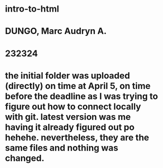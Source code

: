# intro-to-html
# DUNGO, Marc Audryn A.
# 232324

# the initial folder was uploaded (directly) on time at April 5, on time before the deadline as I was trying to figure out how to connect locally with git. latest version was me having it already figured out po hehehe. nevertheless, they are the same files and nothing was changed.
